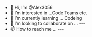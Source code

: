 - 👋 Hi, I’m @Alex3056
- 👀 I’m interested in ...Code Teams etc.
- 🌱 I’m currently learning ... Codeing
- 💞️ I’m looking to collaborate on ... ---
- 📫 How to reach me ... ---

<!---
Alex3056/Alex3056 is a ✨ special ✨ repository because its `README.md` (this file) appears on your GitHub profile.
You can click the Preview link to take a look at your changes.
--->
